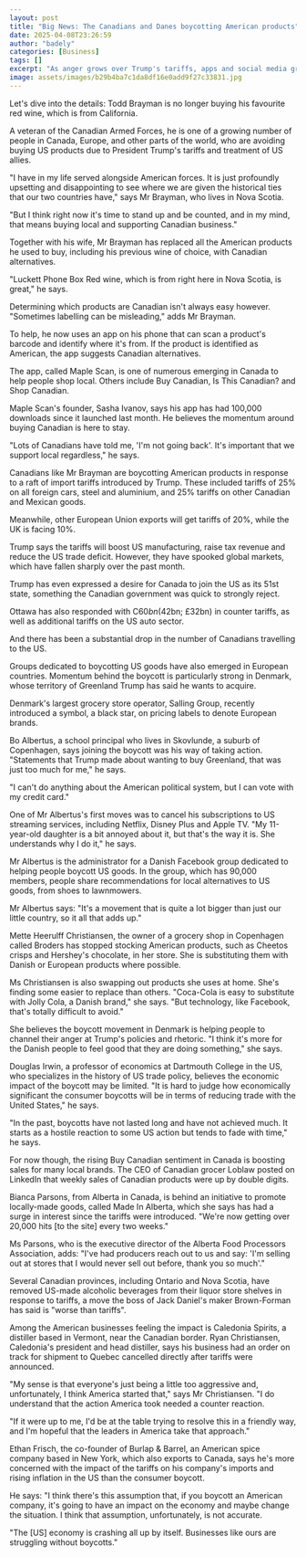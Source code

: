 ```yaml
---
layout: post
title: "Big News: The Canadians and Danes boycotting American products"
date: 2025-04-08T23:26:59
author: "badely"
categories: [Business]
tags: []
excerpt: "As anger grows over Trump's tariffs, apps and social media groups are helping people avoid US goods."
image: assets/images/b29b4ba7c1da8df16e0add9f27c33831.jpg
---
```


Let's dive into the details: Todd Brayman is no longer buying his favourite red wine, which is from California.

A veteran of the Canadian Armed Forces, he is one of a growing number of people in Canada, Europe, and other parts of the world, who are avoiding buying US products due to President Trump's tariffs and treatment of US allies.

"I have in my life served alongside American forces. It is just profoundly upsetting and disappointing to see where we are given the historical ties that our two countries have," says Mr Brayman, who lives in Nova Scotia.

"But I think right now it's time to stand up and be counted, and in my mind, that means buying local and supporting Canadian business."

Together with his wife, Mr Brayman has replaced all the American products he used to buy, including his previous wine of choice, with Canadian alternatives.

"Luckett Phone Box Red wine, which is from right here in Nova Scotia, is great," he says.

Determining which products are Canadian isn't always easy however. "Sometimes labelling can be misleading," adds Mr Brayman.

To help, he now uses an app on his phone that can scan a product's barcode and identify where it's from. If the product is identified as American, the app suggests Canadian alternatives.

The app, called Maple Scan, is one of numerous emerging in Canada to help people shop local. Others include Buy Canadian, Is This Canadian? and Shop Canadian.

Maple Scan's founder, Sasha Ivanov, says his app has had 100,000 downloads since it launched last month. He believes the momentum around buying Canadian is here to stay.

"Lots of Canadians have told me, 'I'm not going back'. It's important that we support local regardless," he says.

Canadians like Mr Brayman are boycotting American products in response to a raft of import tariffs introduced by Trump. These included tariffs of 25% on all foreign cars, steel and aluminium, and 25% tariffs on other Canadian and Mexican goods.

Meanwhile, other European Union exports will get tariffs of 20%, while the UK is facing 10%.

Trump says the tariffs will boost US manufacturing, raise tax revenue and reduce the US trade deficit. However, they have spooked global markets, which have fallen sharply over the past month.

Trump has even expressed a desire for Canada to join the US as its 51st state, something the Canadian government was quick to strongly reject.

Ottawa has also responded with C$60bn ($42bn; £32bn) in counter tariffs, as well as additional tariffs on the US auto sector.

And there has been a substantial drop in the number of Canadians travelling to the US.

Groups dedicated to boycotting US goods have also emerged in European countries. Momentum behind the boycott is particularly strong in Denmark, whose territory of Greenland Trump has said he wants to acquire.

Denmark's largest grocery store operator, Salling Group, recently introduced a symbol, a black star, on pricing labels to denote European brands.

Bo Albertus, a school principal who lives in Skovlunde, a suburb of Copenhagen, says joining the boycott was his way of taking action. "Statements that Trump made about wanting to buy Greenland, that was just too much for me," he says.

"I can't do anything about the American political system, but I can vote with my credit card."

One of Mr Albertus's first moves was to cancel his subscriptions to US streaming services, including Netflix, Disney Plus and Apple TV. "My 11-year-old daughter is a bit annoyed about it, but that's the way it is. She understands why I do it," he says.

Mr Albertus is the administrator for a Danish Facebook group dedicated to helping people boycott US goods. In the group, which has 90,000 members, people share recommendations for local alternatives to US goods, from shoes to lawnmowers.

Mr Albertus says: "It's a movement that is quite a lot bigger than just our little country, so it all that adds up."

Mette Heerulff Christiansen, the owner of a grocery shop in Copenhagen called Broders has stopped stocking American products, such as Cheetos crisps and Hershey's chocolate, in her store. She is substituting them with Danish or European products where possible.

Ms Christiansen is also swapping out products she uses at home. She's finding some easier to replace than others. "Coca-Cola is easy to substitute with Jolly Cola, a Danish brand," she says. "But technology, like Facebook, that's totally difficult to avoid."

She believes the boycott movement in Denmark is helping people to channel their anger at Trump's policies and rhetoric. "I think it's more for the Danish people to feel good that they are doing something," she says.

Douglas Irwin, a professor of economics at Dartmouth College in the US, who specializes in the history of US trade policy, believes the economic impact of the boycott may be limited. "It is hard to judge how economically significant the consumer boycotts will be in terms of reducing trade with the United States," he says.

"In the past, boycotts have not lasted long and have not achieved much. It starts as a hostile reaction to some US action but tends to fade with time," he says.

For now though, the rising Buy Canadian sentiment in Canada is boosting sales for many local brands. The CEO of Canadian grocer Loblaw posted on LinkedIn that weekly sales of Canadian products were up by double digits.

Bianca Parsons, from Alberta in Canada, is behind an initiative to promote locally-made goods, called Made In Alberta, which she says has had a surge in interest since the tariffs were introduced. "We're now getting over 20,000 hits [to the site] every two weeks."

Ms Parsons, who is the executive director of the Alberta Food Processors Association, adds: "I've had producers reach out to us and say: 'I'm selling out at stores that I would never sell out before, thank you so much'."

Several Canadian provinces, including Ontario and Nova Scotia, have removed US-made alcoholic beverages from their liquor store shelves in response to tariffs, a move the boss of Jack Daniel's maker Brown-Forman has said is "worse than tariffs".

Among the American businesses feeling the impact is Caledonia Spirits, a distiller based in Vermont, near the Canadian border.  Ryan Christiansen, Caledonia's president and head distiller, says his business had an order on track for shipment to Quebec cancelled directly after tariffs were announced.

"My sense is that everyone's just being a little too aggressive and, unfortunately, I think America started that," says Mr Christiansen. "I do understand that the action America took needed a counter reaction.

"If it were up to me, I'd be at the table trying to resolve this in a friendly way, and I'm hopeful that the leaders in America take that approach."

Ethan Frisch, the co-founder of Burlap & Barrel, an American spice company based in New York, which also exports to Canada, says he's more concerned with the impact of the tariffs on his company's imports and rising inflation in the US than the consumer boycott.

He says: "I think there's this assumption that, if you boycott an American company, it's going to have an impact on the economy and maybe change the situation. I think that assumption, unfortunately, is not accurate.

"The [US] economy is crashing all up by itself. Businesses like ours are struggling without boycotts."

